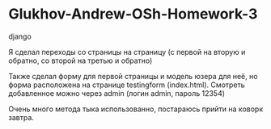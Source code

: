 # Glukhov-Andrew-OSh-Homework-3
 django

Я сделал переходы со страницы на страницу (с первой на вторую и обратно, со второй на третью и обратно)

Также сделал форму для первой страницы и модель юзера для неё, но форма расположена на странице testingform (index.html). 
Смотреть добавленное можно через admin (логин admin, пароль 12354)

Очень много метода тыка использованно, постараюсь прийти на коворк завтра.
